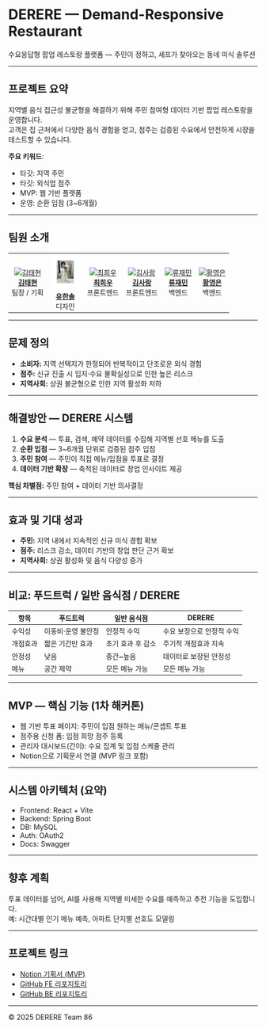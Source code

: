 # DERERE — Demand-Responsive Restaurant

수요응답형 팝업 레스토랑 플랫폼 — 주민이 정하고, 셰프가 찾아오는 동네 미식 솔루션

---

## 프로젝트 요약

지역별 음식 접근성 불균형을 해결하기 위해 주민 참여형 데이터 기반 팝업 레스토랑을 운영합니다.  
고객은 집 근처에서 다양한 음식 경험을 얻고, 점주는 검증된 수요에서 안전하게 시장을 테스트할 수 있습니다.

**주요 키워드**:  
- 타깃: 지역 주민  
- 타깃: 외식업 점주  
- MVP: 웹 기반 플랫폼  
- 운영: 순환 입점 (3~6개월)

---

## 팀원 소개

<table>
<tr>
<td align="center">
<a href="https://github.com/luxogus" target="_blank">
<img src="https://avatars.githubusercontent.com/luxogus" width="60px;" alt="김태현"/><br />
<b>김태현</b>
</a><br/>
팀장 / 기획
</td>
<td align="center">
<a href="" target="_blank">
<img src="./hansol.png" width="60px;" alt="유한솔"/><br />
<b>유한솔</b>
</a><br/>
디자인
</td>
<td align="center">
<a href="https://github.com/hee4040" target="_blank">
<img src="https://avatars.githubusercontent.com/hee4040" width="60px;" alt="최희우"/><br />
<b>최희우</b>
</a><br/>
프론트엔드
</td>
<td align="center">
<a href="https://github.com/ssarangkim" target="_blank">
<img src="https://avatars.githubusercontent.com/ssarangkim" width="60px;" alt="김사랑"/><br />
<b>김사랑</b>
</a><br/>
프론트엔드
</td>
<td align="center">
<a href="https://github.com/zzfbwoals" target="_blank">
<img src="https://avatars.githubusercontent.com/zzfbwoals" width="60px;" alt="류재민"/><br />
<b>류재민</b>
</a><br/>
백엔드
</td>
<td align="center">
<a href="https://github.com/duddns6290" target="_blank">
<img src="https://avatars.githubusercontent.com/duddns6290" width="60px;" alt="황영은"/><br />
<b>황영은</b>
</a><br/>
백엔드
</td>
</tr>
</table>

---

## 문제 정의

- **소비자:** 지역 선택지가 한정되어 반복적이고 단조로운 외식 경험  
- **점주:** 신규 진출 시 입지·수요 불확실성으로 인한 높은 리스크  
- **지역사회:** 상권 불균형으로 인한 지역 활성화 저하  

---

## 해결방안 — DERERE 시스템

1. **수요 분석** — 투표, 검색, 예약 데이터를 수집해 지역별 선호 메뉴를 도출  
2. **순환 입점** — 3~6개월 단위로 검증된 점주 입점  
3. **주민 참여** — 주민이 직접 메뉴/입점을 투표로 결정  
4. **데이터 기반 확장** — 축적된 데이터로 창업 인사이트 제공  

**핵심 차별점:** 주민 참여 + 데이터 기반 의사결정

---

## 효과 및 기대 성과

- **주민:** 지역 내에서 지속적인 신규 미식 경험 확보  
- **점주:** 리스크 감소, 데이터 기반의 창업 판단 근거 확보  
- **지역사회:** 상권 활성화 및 음식 다양성 증가  

---

## 비교: 푸드트럭 / 일반 음식점 / DERERE

| 항목 | 푸드트럭 | 일반 음식점 | DERERE |
| --- | --- | --- | --- |
| 수익성 | 이동비·운영 불안정 | 안정적 수익 | 수요 보장으로 안정적 수익 |
| 개점효과 | 짧은 기간만 효과 | 초기 효과 후 감소 | 주기적 개점효과 지속 |
| 안정성 | 낮음 | 중간~높음 | 데이터로 보장된 안정성 |
| 메뉴 | 공간 제약 | 모든 메뉴 가능 | 모든 메뉴 가능 |

---

## MVP — 핵심 기능 (1차 해커톤)

- 웹 기반 투표 페이지: 주민이 입점 원하는 메뉴/콘셉트 투표  
- 점주용 신청 폼: 입점 희망 점주 등록  
- 관리자 대시보드(간이): 수요 집계 및 입점 스케줄 관리  
- Notion으로 기획문서 연결 (MVP 링크 포함)  

---

## 시스템 아키텍처 (요약)

- Frontend: React + Vite  
- Backend: Spring Boot  
- DB: MySQL  
- Auth: OAuth2  
- Docs: Swagger  

---

## 향후 계획

투표 데이터를 넘어, AI를 사용해 지역별 미세한 수요를 예측하고 추천 기능을 도입합니다.  
예: 시간대별 인기 메뉴 예측, 아파트 단지별 선호도 모델링

---

## 프로젝트 링크

- [Notion 기획서 (MVP)](https://www.notion.so/261fa9922bb1803ab10ef2b2d6fb02d4)  
- [GitHub FE 리포지토리](https://github.com/9oormthon-univ/2025_SEASONTHON_TEAM_86_FE)  
- [GitHub BE 리포지토리](https://github.com/9oormthon-univ/2025_SEASONTHON_TEAM_86_BE)

---

© 2025 DERERE Team 86
